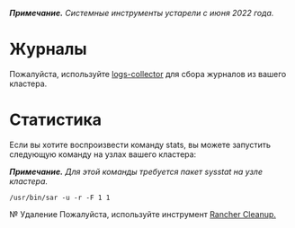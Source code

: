 ***Примечание.** Системные инструменты устарели с июня 2022 года.*

# Журналы
Пожалуйста, используйте [logs-collector](https://github.com/rancherlabs/support-tools/tree/master/collection/rancher/v2.x/logs-collector) для сбора журналов из вашего кластера.

# Статистика
Если вы хотите воспроизвести команду stats, вы можете запустить следующую команду на узлах вашего кластера:

***Примечание.** Для этой команды требуется пакет sysstat на узле кластера.*
```
/usr/bin/sar -u -r -F 1 1
```
№ Удаление
Пожалуйста, используйте инструмент [Rancher Cleanup.](https://github.com/rancher/rancher-cleanup)
